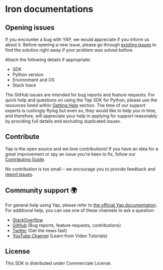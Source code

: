 # Iron documentations

## Opening issues

If you encounter a bug with YAP, we would appreciate if you inform us about it.
Before opening a new issue, please go through [existing issues](https://github.com/dataleonlabs/iron-docs/issues)
to find the solution right away if your problem was solved before.

Attach the following details if appropriate:

-   SDK
-   Python version
-   Environment and OS
-   Stack trace

The GitHub issues are intended for bug reports and feature requests.
For quick help and questions on using the Yap SDK for Python, please use the resources listed within [Getting Help](https://github.com/dataleonlabs/iron-docs#getting-help) section. The time of our support experts is rushingly flying but even so, they would like to help you in time, and therefore, will appreciate your help in applying for support reasonably by providing full details and excluding duplicated issues.

## Contribute

Yap is the open source and we love contributions! If you have an idea for a great improvement or spy an issue you’re keen to fix, follow our [Contributing Guide](https://github.com/dataleonlabs/iron-docs/blob/master/CONTRIBUTING.md).

No contribution is too small – we encourage you to provide feedback and [report issues](https://github.com/dataleonlabs/iron-docs/issues).

## Community support 🌍

For general help using Yap, please refer to [the official Yap documentation](https://developer.dataleonlabs.co/). For additional help, you can use one of these channels to ask a question:

-   [StackOverflow](http://stackoverflow.com/questions/tagged/iron-docs)
-   [GitHub](https://github.com/dataleonlabs/iron-docs) (Bug reports, feature requests, contributions)
-   [Twitter](https://twitter.com/dataleonlabs_pf) (Get the news fast)
-   [YouTube Channel](https://www.youtube.com/channel/UCPY1PeAXPQIgo29e4Z9u5cA) (Learn from Video Tutorials)

## License

This SDK is distributed under Commerciale License.

